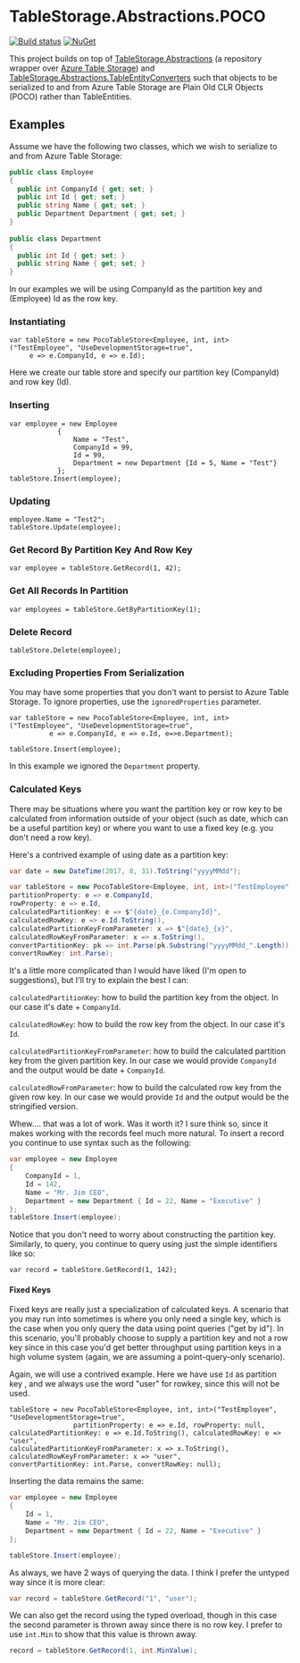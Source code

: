# TableStorage.Abstractions.POCO
[![Build status](https://ci.appveyor.com/api/projects/status/fx9j8yc06s9ib4n9?svg=true)](https://ci.appveyor.com/project/giometrix/tablestorage-abstractions-poco)
[![NuGet](https://img.shields.io/nuget/v/TableStorage.Abstractions.POCO.svg)](https://www.nuget.org/packages/TableStorage.Abstractions.POCO/1.0.0)

This project builds on top of [TableStorage.Abstractions](https://github.com/Tazmainiandevil/TableStorage.Abstractions) (a repository wrapper over [Azure Table Storage](https://docs.microsoft.com/en-us/azure/cosmos-db/table-storage-how-to-use-dotnet)) and [TableStorage.Abstractions.TableEntityConverters](https://github.com/giometrix/TableStorage.Abstractions.TableEntityConverters) such that objects to be serialized to and from Azure Table Storage are Plain Old CLR Objects (POCO) rather than TableEntities.

## Examples
Assume we have the following two classes, which we wish to serialize to and from Azure Table Storage:

```csharp
public class Employee
{
  public int CompanyId { get; set; }
  public int Id { get; set; }
  public string Name { get; set; }
  public Department Department { get; set; }
}
  
public class Department
{
  public int Id { get; set; }
  public string Name { get; set; }
}
```

In our examples we will be using CompanyId as the partition key and (Employee) Id as the row key.

### Instantiating
```charp
var tableStore = new PocoTableStore<Employee, int, int>("TestEmployee", "UseDevelopmentStorage=true", 
     e => e.CompanyId, e => e.Id);
```
Here we create our table store and specify our partition key (CompanyId) and row key (Id).

### Inserting
```charp
var employee = new Employee
			{
				Name = "Test",
				CompanyId = 99,
				Id = 99,
				Department = new Department {Id = 5, Name = "Test"}
			};
tableStore.Insert(employee);
```

### Updating
```charp
employee.Name = "Test2";
tableStore.Update(employee);
```

### Get Record By Partition Key And Row Key
```charp
var employee = tableStore.GetRecord(1, 42);
```

### Get All Records In Partition
```charp
var employees = tableStore.GetByPartitionKey(1);
```

### Delete Record
```charp
tableStore.Delete(employee);
```
### Excluding Properties From Serialization
You may have some properties that you don't want to persist to Azure Table Storage.  To ignore properties, use the ```ignoredProperties``` parameter.
```charp
var tableStore = new PocoTableStore<Employee, int, int>("TestEmployee", "UseDevelopmentStorage=true",
          e => e.CompanyId, e => e.Id, e=>e.Department);
	  
tableStore.Insert(employee);
```
In this example we ignored the ```Department``` property.

### Calculated Keys
There may be situations where you want the partition key or row key to be calculated from information outside of your object (such as date, which can be a useful partition key) or where you want to use a fixed key (e.g. you don't need a row key).

Here's a contrived example of using date as a partition key:

```csharp
var date = new DateTime(2017, 8, 31).ToString("yyyyMMdd");

var tableStore = new PocoTableStore<Employee, int, int>("TestEmployee", "UseDevelopmentStorage=true",
partitionProperty: e => e.CompanyId, 
rowProperty: e => e.Id, 
calculatedPartitionKey: e => $"{date}_{e.CompanyId}", 
calculatedRowKey: e => e.Id.ToString(),
calculatedPartitionKeyFromParameter: x => $"{date}_{x}",
calculatedRowKeyFromParameter: x => x.ToString(),
convertPartitionKey: pk => int.Parse(pk.Substring("yyyyMMdd_".Length)), 
convertRowKey: int.Parse);
```

It's a little more complicated than I would have liked (I'm open to suggestions), but I'll try to explain the best I can:

```calculatedPartitionKey```: how to build the partition key from the object.  In our case it's date + ```CompanyId```.

```calculatedRowKey```: how to build the row key from the object.  In our case it's ```Id```.

```calculatedPartitionKeyFromParameter```: how to build the calculated partition key from the given partition key.  In our case we would provide ```CompanyId``` and the output would be date + ```CompanyId```.

```calculatedRowFromParameter```: how to build the calculated row key from the given row key.  In our case we would provide ```Id``` and the output would be the stringified version.

Whew.... that was a lot of work.  Was it worth it?  I sure think so, since it makes working with the records feel much more natural.  To insert a record you continue to use syntax such as the following:
```csharp
var employee = new Employee
{
	CompanyId = 1,
	Id = 142,
	Name = "Mr. Jim CEO",
	Department = new Department { Id = 22, Name = "Executive" }
};
tableStore.Insert(employee);
```

Notice that you don't need to worry about constructing the partition key.  Similarly, to query, you continue to query using just the simple identifiers like so:
```charp
var record = tableStore.GetRecord(1, 142);
```
#### Fixed Keys
Fixed keys are really just a specialization of calculated keys.  A scenario that you may run into sometimes is where you only need a single key, which is the case when you only query the data using point queries ("get by id").  In this scenario, you'll probably choose to supply a partition key and not a row key since in this case you'd get better throughput using partition keys in a high volume system (again, we are assuming a point-query-only scenario).

Again, we will use a contrived example.  Here we have use ```Id``` as partition key , and we always use the word "user" for rowkey, since this will not be used.

```charp
tableStore = new PocoTableStore<Employee, int, int>("TestEmployee", "UseDevelopmentStorage=true",
				partitionProperty: e => e.Id, rowProperty: null, calculatedPartitionKey: e => e.Id.ToString(), calculatedRowKey: e => "user",
calculatedPartitionKeyFromParameter: x => x.ToString(),
calculatedRowKeyFromParameter: x => "user",
convertPartitionKey: int.Parse, convertRowKey: null);
```	

Inserting the data remains the same:
```csharp
var employee = new Employee
{
	Id = 1,
	Name = "Mr. Jim CEO",
	Department = new Department { Id = 22, Name = "Executive" }
};

tableStore.Insert(employee);
```

As always, we have 2 ways of querying the data.  I think I prefer the untyped way since it is more clear:

```csharp
var record = tableStore.GetRecord("1", "user");
```

We can also get the record using the typed overload, though in this case the second parameter is thrown away since there is no row key.  I prefer to use ```int.Min``` to show that this value is thrown away.

```csharp
record = tableStore.GetRecord(1, int.MinValue);
```
